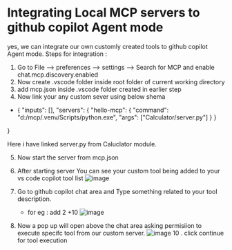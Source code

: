 # Integrating Local MCP servers to github copilot Agent mode

yes, we can integrate our own customly created tools to github copilot Agent mode.
Steps for integration :
1. Go to File --> preferences --> settings --> Search for MCP and enable chat.mcp.discovery.enabled
2. Now create .vscode folder inside root folder of current working directory
3. add mcp.json inside .vscode folder created in earlier step
4. Now link your any custom sever using below shema
 - {
    "inputs": [],
    "servers": {
        "hello-mcp": {
            "command": "d:/mcp/.venv/Scripts/python.exe",
            "args": ["Calculator/server.py"]
        }
    }   

}

Here i have linked server.py from Caluclator module.

5. Now start the server from mcp.json
6. After starting server You can see your custom tool being added to your vs code copilot tool list
   ![image](https://github.com/user-attachments/assets/62dba70c-700c-4965-a8d7-b4c1700707ab)

8. Go to github copilot chat area and Type something related to your tool description.
   - for eg : add 2 +10
     ![image](https://github.com/user-attachments/assets/a848ae57-a1bf-4d9d-a741-7d4ad2d8f521)

9. Now  a pop up will open above the chat area asking permisiion to execute specifc tool from our custom server.
    ![image](https://github.com/user-attachments/assets/6812e115-84e3-453e-afe9-b18833ed528c)
10 . click continue for tool execution




